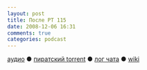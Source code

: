 ```yaml
---
layout: post
title: После РТ 115
date: 2008-12-06 16:31
comments: true
categories: podcast
---
```

[аудио](http://cdn.radio-t.com/rt115post.mp3) ● [пиратский torrent](http://pirates.radio-t.com/torrents/rt115post.mp3.torrent) ● [лог чата](http://chat.radio-t.com/logs/radio-t-115.html) ● [wiki](http://wiki.radio-t.com/%D0%9F%D0%BE%D1%81%D0%BB%D0%B5_%D0%A0%D0%A2_115)<audio src="http://cdn.radio-t.com/rt115post.mp3" preload="none">
